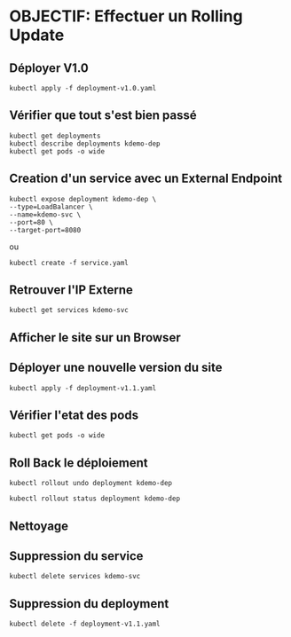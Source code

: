 # OBJECTIF: Effectuer un Rolling Update
## Déployer V1.0
```
kubectl apply -f deployment-v1.0.yaml
```
## Vérifier que tout s'est bien passé
```
kubectl get deployments
kubectl describe deployments kdemo-dep
kubectl get pods -o wide

```
## Creation d'un service avec un External Endpoint 
```
kubectl expose deployment kdemo-dep \
--type=LoadBalancer \
--name=kdemo-svc \
--port=80 \
--target-port=8080
```
ou 
```
kubectl create -f service.yaml
```
## Retrouver l'IP Externe
```
kubectl get services kdemo-svc
```
## Afficher  le site sur un Browser

## Déployer une nouvelle version du site
```
kubectl apply -f deployment-v1.1.yaml
```
## Vérifier l'etat des pods
```
kubectl get pods -o wide
```
## Roll Back le déploiement
```
kubectl rollout undo deployment kdemo-dep

kubectl rollout status deployment kdemo-dep
```
## Nettoyage

## Suppression du service 
```
kubectl delete services kdemo-svc
```
##  Suppression du deployment
```
kubectl delete -f deployment-v1.1.yaml
```